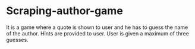 # Scraping-author-game
It is a game where a quote is shown to user and he has to guess the name of the author.
Hints are provided to user.
User is given a maximum of three guesses.
